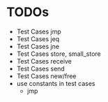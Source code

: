 # TODOs

* Test Cases jmp
* Test Cases jeq
* Test Cases jne
* Test Cases store, small_store
* Test Cases receive
* Test Cases send
* Test Cases new/free
* use constants in test cases
  * jmp